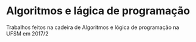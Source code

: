 # Algoritmos e lágica de programação
Trabalhos feitos na cadeira de Algoritmos e lógica de programação na UFSM em 2017/2
